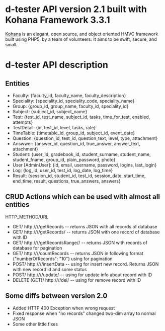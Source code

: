 # d-tester API version 2.1 built with Kohana Framework 3.3.1

[Kohana](http://kohanaframework.org/) is an elegant, open source, and object oriented HMVC framework built using PHP5, by a team of volunteers. It aims to be swift, secure, and small.

# d-tester API description
## Entities
 * Faculty: {faculty_id, faculty_name, faculty_description}
 * Speciality: {speciality_id, speciality_code, speciality_name}
 * Group: {group_id, group_name, faculty_id, speciality_id}
 * Subject: {subject_id, subject_name}
 * Test: {test_id, test_name, subject_id, tasks, time_for_test, enabled, attempts}
 * TestDetail: {id, test_id, level, tasks, rate}
 * TimeTable: {timetable_id, group_id, subject_id, event_date}
 * Question: {question_id, test_id, question_text, level, type, attachment}
 * Answwer: {answer_id, question_id, true_answer, answer_text, attachment}
 * Student: {user_id, gradebook_id, student_surname, student_name, student_fname, group_id, plain_password, photo}
 * User [AdminUser]: {id, email, username, password, logins, last_login}
 * Log: {log_id, user_id, test_id, log_date, log_time}
 * Result: {session_id, student_id, test_id, session_date, start_time, end_time, result, questions, true_answers, answers}

## CRUD Actions which can be used with almost all entities
   HTTP_METHOD/URL

 * GET/ http://<host>/<entity>/getRecords -- returns JSON with all records of database
 * GET/ http://<host>/<entity>/getRecords/<id> -- returns JSON with one record of database with ID
 * GET/ http://<host>/<entity>/getRecordsRange/<limit>/<offset> -- returns JSON with records of database for pagination
 * GET/ http://<host>/<entity>/countRecords -- returns JSON in following format {"numberOfRecords": "10"} using for pagination
 * POST/ http://<host>/<entity>/insertData -- using for insert new record. Returns JSON with new record id and some status
 * POST/ http://<host>/<entity>/update/<id> -- using for update info about record with ID
 * DELETE (GET)/ http://<host>/<entity>/del/<id> -- using for remove record with ID



## Some diffs between version 2.0
 * Added HTTP 400 Exception when wrong request
 * Fixed response when "no records" changed two-dim array to normal JSON
 * Some other little fixes